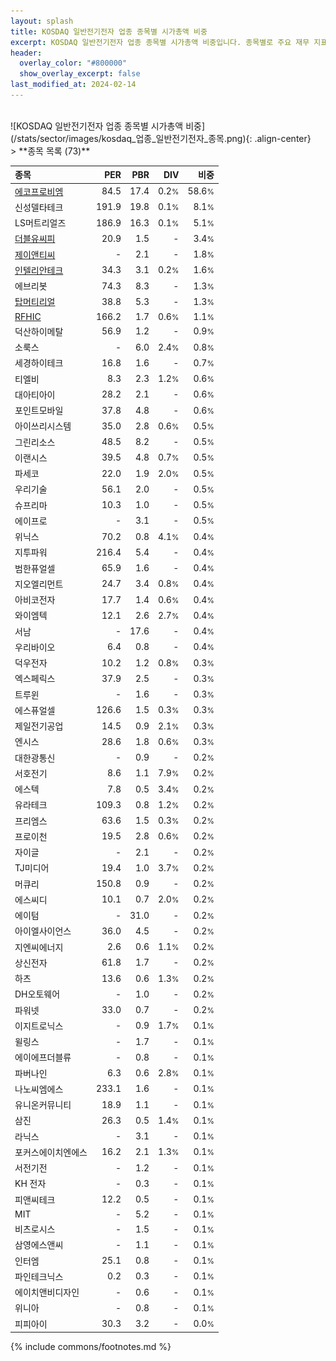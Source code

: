 ```yaml
---
layout: splash
title: KOSDAQ 일반전기전자 업종 종목별 시가총액 비중
excerpt: KOSDAQ 일반전기전자 업종 종목별 시가총액 비중입니다. 종목별로 주요 재무 지표를 함께 표시합니다.
header:
  overlay_color: "#800000"
  show_overlay_excerpt: false
last_modified_at: 2024-02-14
---
```

<br>
![KOSDAQ 일반전기전자 업종 종목별 시가총액 비중](/stats/sector/images/kosdaq_업종_일반전기전자_종목.png){: .align-center}
<br>
> **종목 목록 (73)**<a id="list"></a>

| **종목** | **PER** | **PBR** | **DIV** | **비중** |
| :------- | ------: | ------: | ------: | -------: |
| [에코프로비엠](/247540/) | 84.5 | 17.4 | 0.2<small>%</small> | 58.6<small>%</small> |
| 신성델타테크 | 191.9 | 19.8 | 0.1<small>%</small> | 8.1<small>%</small> |
| LS머트리얼즈 | 186.9 | 16.3 | 0.1<small>%</small> | 5.1<small>%</small> |
| [더블유씨피](/393890/) | 20.9 | 1.5 | - | 3.4<small>%</small> |
| [제이앤티씨](/204270/) | - | 2.1 | - | 1.8<small>%</small> |
| [인텔리안테크](/189300/) | 34.3 | 3.1 | 0.2<small>%</small> | 1.6<small>%</small> |
| 에브리봇 | 74.3 | 8.3 | - | 1.3<small>%</small> |
| [탑머티리얼](/360070/) | 38.8 | 5.3 | - | 1.3<small>%</small> |
| [RFHIC](/218410/) | 166.2 | 1.7 | 0.6<small>%</small> | 1.1<small>%</small> |
| 덕산하이메탈 | 56.9 | 1.2 | - | 0.9<small>%</small> |
| 소룩스 | - | 6.0 | 2.4<small>%</small> | 0.8<small>%</small> |
| 세경하이테크 | 16.8 | 1.6 | - | 0.7<small>%</small> |
| 티엘비 | 8.3 | 2.3 | 1.2<small>%</small> | 0.6<small>%</small> |
| 대아티아이 | 28.2 | 2.1 | - | 0.6<small>%</small> |
| 포인트모바일 | 37.8 | 4.8 | - | 0.6<small>%</small> |
| 아이쓰리시스템 | 35.0 | 2.8 | 0.6<small>%</small> | 0.5<small>%</small> |
| 그린리소스 | 48.5 | 8.2 | - | 0.5<small>%</small> |
| 이랜시스 | 39.5 | 4.8 | 0.7<small>%</small> | 0.5<small>%</small> |
| 파세코 | 22.0 | 1.9 | 2.0<small>%</small> | 0.5<small>%</small> |
| 우리기술 | 56.1 | 2.0 | - | 0.5<small>%</small> |
| 슈프리마 | 10.3 | 1.0 | - | 0.5<small>%</small> |
| 에이프로 | - | 3.1 | - | 0.5<small>%</small> |
| 위닉스 | 70.2 | 0.8 | 4.1<small>%</small> | 0.4<small>%</small> |
| 지투파워 | 216.4 | 5.4 | - | 0.4<small>%</small> |
| 범한퓨얼셀 | 65.9 | 1.6 | - | 0.4<small>%</small> |
| 지오엘리먼트 | 24.7 | 3.4 | 0.8<small>%</small> | 0.4<small>%</small> |
| 아비코전자 | 17.7 | 1.4 | 0.6<small>%</small> | 0.4<small>%</small> |
| 와이엠텍 | 12.1 | 2.6 | 2.7<small>%</small> | 0.4<small>%</small> |
| 서남 | - | 17.6 | - | 0.4<small>%</small> |
| 우리바이오 | 6.4 | 0.8 | - | 0.4<small>%</small> |
| 덕우전자 | 10.2 | 1.2 | 0.8<small>%</small> | 0.3<small>%</small> |
| 엑스페릭스 | 37.9 | 2.5 | - | 0.3<small>%</small> |
| 트루윈 | - | 1.6 | - | 0.3<small>%</small> |
| 에스퓨얼셀 | 126.6 | 1.5 | 0.3<small>%</small> | 0.3<small>%</small> |
| 제일전기공업 | 14.5 | 0.9 | 2.1<small>%</small> | 0.3<small>%</small> |
| 엔시스 | 28.6 | 1.8 | 0.6<small>%</small> | 0.3<small>%</small> |
| 대한광통신 | - | 0.9 | - | 0.2<small>%</small> |
| 서호전기 | 8.6 | 1.1 | 7.9<small>%</small> | 0.2<small>%</small> |
| 에스텍 | 7.8 | 0.5 | 3.4<small>%</small> | 0.2<small>%</small> |
| 유라테크 | 109.3 | 0.8 | 1.2<small>%</small> | 0.2<small>%</small> |
| 프리엠스 | 63.6 | 1.5 | 0.3<small>%</small> | 0.2<small>%</small> |
| 프로이천 | 19.5 | 2.8 | 0.6<small>%</small> | 0.2<small>%</small> |
| 자이글 | - | 2.1 | - | 0.2<small>%</small> |
| TJ미디어 | 19.4 | 1.0 | 3.7<small>%</small> | 0.2<small>%</small> |
| 머큐리 | 150.8 | 0.9 | - | 0.2<small>%</small> |
| 에스씨디 | 10.1 | 0.7 | 2.0<small>%</small> | 0.2<small>%</small> |
| 에이텀 | - | 31.0 | - | 0.2<small>%</small> |
| 아이엘사이언스 | 36.0 | 4.5 | - | 0.2<small>%</small> |
| 지엔씨에너지 | 2.6 | 0.6 | 1.1<small>%</small> | 0.2<small>%</small> |
| 상신전자 | 61.8 | 1.7 | - | 0.2<small>%</small> |
| 하츠 | 13.6 | 0.6 | 1.3<small>%</small> | 0.2<small>%</small> |
| DH오토웨어 | - | 1.0 | - | 0.2<small>%</small> |
| 파워넷 | 33.0 | 0.7 | - | 0.2<small>%</small> |
| 이지트로닉스 | - | 0.9 | 1.7<small>%</small> | 0.1<small>%</small> |
| 윌링스 | - | 1.7 | - | 0.1<small>%</small> |
| 에이에프더블류 | - | 0.8 | - | 0.1<small>%</small> |
| 파버나인 | 6.3 | 0.6 | 2.8<small>%</small> | 0.1<small>%</small> |
| 나노씨엠에스 | 233.1 | 1.6 | - | 0.1<small>%</small> |
| 유니온커뮤니티 | 18.9 | 1.1 | - | 0.1<small>%</small> |
| 삼진 | 26.3 | 0.5 | 1.4<small>%</small> | 0.1<small>%</small> |
| 라닉스 | - | 3.1 | - | 0.1<small>%</small> |
| 포커스에이치엔에스 | 16.2 | 2.1 | 1.3<small>%</small> | 0.1<small>%</small> |
| 서전기전 | - | 1.2 | - | 0.1<small>%</small> |
| KH 전자 | - | 0.3 | - | 0.1<small>%</small> |
| 피앤씨테크 | 12.2 | 0.5 | - | 0.1<small>%</small> |
| MIT | - | 5.2 | - | 0.1<small>%</small> |
| 비츠로시스 | - | 1.5 | - | 0.1<small>%</small> |
| 삼영에스앤씨 | - | 1.1 | - | 0.1<small>%</small> |
| 인터엠 | 25.1 | 0.8 | - | 0.1<small>%</small> |
| 파인테크닉스 | 0.2 | 0.3 | - | 0.1<small>%</small> |
| 에이치앤비디자인 | - | 0.6 | - | 0.1<small>%</small> |
| 위니아 | - | 0.8 | - | 0.1<small>%</small> |
| 피피아이 | 30.3 | 3.2 | - | 0.0<small>%</small> |

{% include commons/footnotes.md %}